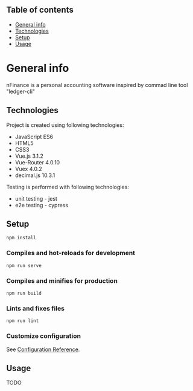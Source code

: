 ## Table of contents
* [General info](#general-info)
* [Technologies](#technologies)
* [Setup](#setup)
* [Usage](#usage)

# General info
nFinance is a personal accounting software inspired by commad line tool "ledger-cli"

## Technologies
Project is created using following technologies:
* JavaScript ES6
* HTML5
* CSS3
* Vue.js 3.1.2
* Vue-Router 4.0.10
* Vuex 4.0.2
* decimal.js 10.3.1

Testing is performed with following technologies:
* unit testing - jest
* e2e testing - cypress

## Setup
```
npm install
```

### Compiles and hot-reloads for development
```
npm run serve
```

### Compiles and minifies for production
```
npm run build
```

### Lints and fixes files
```
npm run lint
```

### Customize configuration
See [Configuration Reference](https://cli.vuejs.org/config/).

## Usage
TODO

